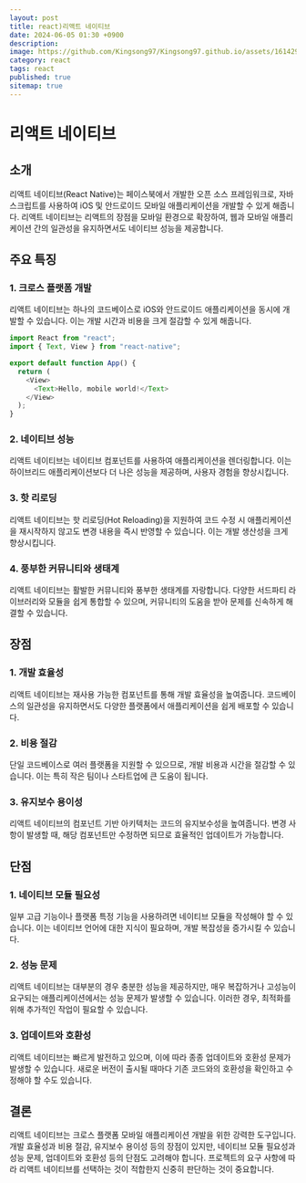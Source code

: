 ```yaml
---
layout: post
title: react)리액트 네이티브
date: 2024-06-05 01:30 +0900
description:
image: https://github.com/Kingsong97/Kingsong97.github.io/assets/161429740/40a4a852-bb3e-4b05-b659-200d4f073af5
category: react
tags: react
published: true
sitemap: true
---
```


# 리액트 네이티브

## 소개

리액트 네이티브(React Native)는 페이스북에서 개발한 오픈 소스 프레임워크로, 자바스크립트를 사용하여 iOS 및 안드로이드 모바일 애플리케이션을 개발할 수 있게 해줍니다. 리액트 네이티브는 리액트의 장점을 모바일 환경으로 확장하여, 웹과 모바일 애플리케이션 간의 일관성을 유지하면서도 네이티브 성능을 제공합니다.

## 주요 특징

### 1. 크로스 플랫폼 개발

리액트 네이티브는 하나의 코드베이스로 iOS와 안드로이드 애플리케이션을 동시에 개발할 수 있습니다. 이는 개발 시간과 비용을 크게 절감할 수 있게 해줍니다.

```javascript
import React from "react";
import { Text, View } from "react-native";

export default function App() {
  return (
    <View>
      <Text>Hello, mobile world!</Text>
    </View>
  );
}
```

### 2. 네이티브 성능

리액트 네이티브는 네이티브 컴포넌트를 사용하여 애플리케이션을 렌더링합니다. 이는 하이브리드 애플리케이션보다 더 나은 성능을 제공하며, 사용자 경험을 향상시킵니다.

### 3. 핫 리로딩

리액트 네이티브는 핫 리로딩(Hot Reloading)을 지원하여 코드 수정 시 애플리케이션을 재시작하지 않고도 변경 내용을 즉시 반영할 수 있습니다. 이는 개발 생산성을 크게 향상시킵니다.

### 4. 풍부한 커뮤니티와 생태계

리액트 네이티브는 활발한 커뮤니티와 풍부한 생태계를 자랑합니다. 다양한 서드파티 라이브러리와 모듈을 쉽게 통합할 수 있으며, 커뮤니티의 도움을 받아 문제를 신속하게 해결할 수 있습니다.

## 장점

### 1. 개발 효율성

리액트 네이티브는 재사용 가능한 컴포넌트를 통해 개발 효율성을 높여줍니다. 코드베이스의 일관성을 유지하면서도 다양한 플랫폼에서 애플리케이션을 쉽게 배포할 수 있습니다.

### 2. 비용 절감

단일 코드베이스로 여러 플랫폼을 지원할 수 있으므로, 개발 비용과 시간을 절감할 수 있습니다. 이는 특히 작은 팀이나 스타트업에 큰 도움이 됩니다.

### 3. 유지보수 용이성

리액트 네이티브의 컴포넌트 기반 아키텍처는 코드의 유지보수성을 높여줍니다. 변경 사항이 발생할 때, 해당 컴포넌트만 수정하면 되므로 효율적인 업데이트가 가능합니다.

## 단점

### 1. 네이티브 모듈 필요성

일부 고급 기능이나 플랫폼 특정 기능을 사용하려면 네이티브 모듈을 작성해야 할 수 있습니다. 이는 네이티브 언어에 대한 지식이 필요하며, 개발 복잡성을 증가시킬 수 있습니다.

### 2. 성능 문제

리액트 네이티브는 대부분의 경우 충분한 성능을 제공하지만, 매우 복잡하거나 고성능이 요구되는 애플리케이션에서는 성능 문제가 발생할 수 있습니다. 이러한 경우, 최적화를 위해 추가적인 작업이 필요할 수 있습니다.

### 3. 업데이트와 호환성

리액트 네이티브는 빠르게 발전하고 있으며, 이에 따라 종종 업데이트와 호환성 문제가 발생할 수 있습니다. 새로운 버전이 출시될 때마다 기존 코드와의 호환성을 확인하고 수정해야 할 수도 있습니다.

## 결론

리액트 네이티브는 크로스 플랫폼 모바일 애플리케이션 개발을 위한 강력한 도구입니다. 개발 효율성과 비용 절감, 유지보수 용이성 등의 장점이 있지만, 네이티브 모듈 필요성과 성능 문제, 업데이트와 호환성 등의 단점도 고려해야 합니다. 프로젝트의 요구 사항에 따라 리액트 네이티브를 선택하는 것이 적합한지 신중히 판단하는 것이 중요합니다.
